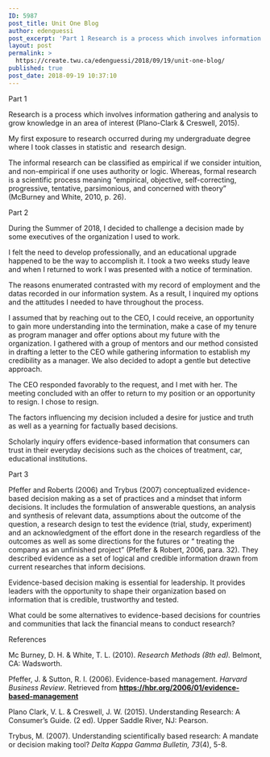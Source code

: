 ```yaml
---
ID: 5987
post_title: Unit One Blog
author: edenguessi
post_excerpt: 'Part 1 Research is a process which involves information gathering and analysis to grow knowledge in an area of interest (Plano-Clark &amp; Creswell, 2015). My first exposure to research occurred during my undergraduate degree where I took classes in statistic and &nbsp;research design. The informal research can be classified as empirical if we consider intuition,&hellip;'
layout: post
permalink: >
  https://create.twu.ca/edenguessi/2018/09/19/unit-one-blog/
published: true
post_date: 2018-09-19 10:37:10
---
```

Part 1

Research is a process which involves information gathering and analysis to grow knowledge in an area of interest (Plano-Clark &amp; Creswell, 2015).

My first exposure to research occurred during my undergraduate degree where I took classes in statistic and  research design.

The informal research can be classified as empirical if we consider intuition, and non-empirical if one uses authority or logic. Whereas, formal research is a scientific process meaning “empirical, objective, self-correcting, progressive, tentative, parsimonious, and concerned with theory” (McBurney and White, 2010, p. 26).

Part 2

During the Summer of 2018, I decided to challenge a decision made by some executives of the organization I used to work.

I felt the need to develop professionally, and an educational upgrade happened to be the way to accomplish it. I took a two weeks study leave and when I returned to work I was presented with a notice of termination.

The reasons enumerated contrasted with my record of employment and the datas recorded in our information system. As a result, I inquired my options and the attitudes I needed to have throughout the process.

I assumed that by reaching out to the CEO, I could receive, an opportunity to gain more understanding into the termination, make a case of my tenure as program manager and offer options about my future with the organization. I gathered with a group of mentors and our method consisted in drafting a letter to the CEO while gathering information to establish my credibility as a manager. We also decided to adopt a gentle but detective approach.

The CEO responded favorably to the request, and I met with her. The meeting concluded with an offer to return to my position or an opportunity to resign. I chose to resign.

The factors influencing my decision included a desire for justice and truth as well as a yearning for factually based decisions.

Scholarly inquiry offers evidence-based information that consumers can trust in their everyday decisions such as the choices of treatment, car, educational institutions.

Part 3

Pfeffer and Roberts (2006) and Trybus (2007) conceptualized evidence-based decision making as a set of practices and a mindset that inform decisions. It includes the formulation of answerable questions, an analysis and synthesis of relevant data, assumptions about the outcome of the question, a research design to test the evidence (trial, study, experiment) and an acknowledgment of the effort done in the research regardless of the outcomes as well as some directions for the futures or “ treating the company as an unfinished project” (Pfeffer &amp; Robert, 2006, para. 32). They described evidence as a set of logical and credible information drawn from current researches that inform decisions.

Evidence-based decision making is essential for leadership. It provides leaders with the opportunity to shape their organization based on information that is credible, trustworthy and tested.

What could be some alternatives to evidence-based decisions for countries and communities that lack the financial means to conduct research?

References

Mc Burney, D. H. &amp; White, T. L. (2010). <em>Research Methods (8th ed). </em>Belmont, CA: Wadsworth.

Pfeffer, J. &amp; Sutton, R. I. (2006). Evidence-based management. <em>Harvard Business Review</em>. Retrieved from <b><a href="https://hbr.org/2006/01/evidence-based-management">https://hbr.org/2006/01/evidence-based-management</a></b>

Plano Clark, V. L. &amp; Creswell, J. W. (2015). Understanding Research: A Consumer’s Guide. (2 ed). Upper Saddle River, NJ: Pearson.

Trybus, M. (2007). Understanding scientifically based research: A mandate or decision making tool? <em>Delta Kappa Gamma Bulletin, 73</em>(4), 5-8.

&nbsp;

&nbsp;